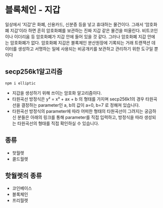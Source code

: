 # 블록체인 - 지갑

일상에서 ‘지갑’은 화폐, 신용카드, 신분증 등을 넣고 휴대하는 물건이다. 그래서 ‘암호화폐 지갑’이라 하면 흔히 암호화폐를 보관하는 진짜 지갑 같은 물건을 떠올린다. 비트코인이나 이더리움 등 암호화폐가 지갑 안에 들어 있을 것 같다. 그러나 암호화폐 지갑 안에는 암호화폐가 없다. 암호화폐 지갑은 블록체인 분산원장에 기록되는 거래 트랜잭션 데이터를 생성하고 서명하는 일에 사용되는 비공개키를 보관하고 관리하기 위한 도구일 뿐이다

## secp256k1알고리즘
```
npm i elliptic
```
- 지갑을 생성하기 위해 쓰이는 암호화 알고리즘이다.
- 타원곡선 방정식은 y² = x³ + ax + b 의 형태를 가지며 secp256k1의 경우 타원곡선을 결정하는 parameter인 a, b의 값이 a=0, b=7 로 정해져 있습니다.
- 타원곡선 방정식의 parameter에 따라 어떠한 형태의 타원곡선이 그려지는 궁금하신 분들은 아래의 링크를 통해 parameter를 직접 입력하고, 방정식을 따라 생성되는 타원곡선의 형태를 직접 확인하실 수 있습니다.

## 종류
- 핫월렛
- 콜드월렛

## 핫월렛의 종류
- 코인베이스
- 블록체인
- 프리월렛

